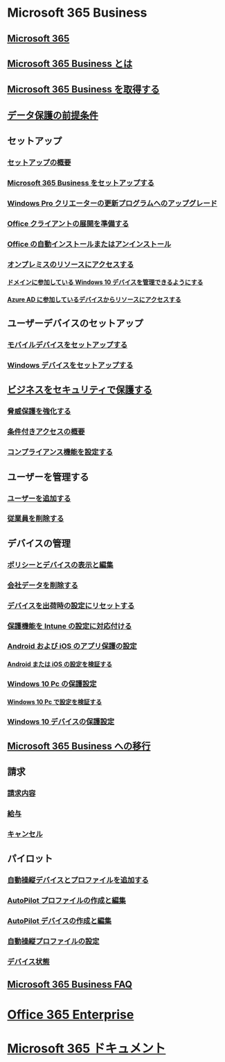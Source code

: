 # Microsoft 365 Business
## [Microsoft 365](index.md)
## [Microsoft 365 Business とは](microsoft-365-business-overview.md)
## [Microsoft 365 Business を取得する](sign-up.md)
## [データ保護の前提条件](pre-requisites-for-data-protection.md)
## セットアップ
### [セットアップの概要](set-up-overview.md)
### [Microsoft 365 Business をセットアップする](set-up.md)
### [Windows Pro クリエーターの更新プログラムへのアップグレード](upgrade-to-windows-pro-creators-update.md)
### [Office クライアントの展開を準備する](prepare-for-office-client-deployment.md)
### [Office の自動インストールまたはアンインストール](auto-install-or-uninstall-office.md)
### [オンプレミスのリソースにアクセスする]()
#### [ドメインに参加している Windows 10 デバイスを管理できるようにする](manage-windows-devices.md)
#### [Azure AD に参加しているデバイスからリソースにアクセスする](access-resources.md)
## ユーザーデバイスのセットアップ
### [モバイルデバイスをセットアップする](set-up-mobile-devices.md)
### [Windows デバイスをセットアップする](set-up-windows-devices.md)
## [ビジネスをセキュリティで保護する](security-features.md)
### [脅威保護を強化する](increase-threat-protection.md)
### [条件付きアクセスの概要](set-up-conditional-access-policies.md)
### [コンプライアンス機能を設定する](set-up-compliance.md)
## ユーザーを管理する
### [ユーザーを追加する](add-users-m365b.md)
### [従業員を削除する](/Office365/Admin/add-users/remove-former-employee?toc=/microsoft-365/business/toc.json&bc=/microsoft-365/business/breadcrumb/toc.json)
## デバイスの管理
### [ポリシーとデバイスの表示と編集](view-policies-and-devices.md)
### [会社データを削除する](remove-company-data.md)
### [デバイスを出荷時の設定にリセットする](reset-devices-to-factory-settings.md)
### [保護機能を Intune の設定に対応付ける](map-protection-features-to-intune-settings.md)
### [Android および iOS のアプリ保護の設定](app-protection-settings-for-android-and-ios.md)
#### [Android または iOS の設定を検証する](validate-settings-on-android-or-ios.md)
### [Windows 10 Pc の保護設定](protection-settings-for-windows-10-pcs.md)
#### [Windows 10 Pc で設定を検証する](validate-settings-on-windows-10-pcs.md)
### [Windows 10 デバイスの保護設定](protection-settings-for-windows-10-devices.md)
## [Microsoft 365 Business への移行](migrate-to-microsoft-365-business.md)
## 請求
### [請求内容](/Office365/Admin/subscriptions-and-billing/view-your-bill-or-invoice?toc=/microsoft-365/business/toc.json&bc=/microsoft-365/business/breadcrumb/toc.json)
### [給与](/Office365/Admin/subscriptions-and-billing/pay-for-your-subscription?toc=/microsoft-365/business/toc.json&bc=/microsoft-365/business/breadcrumb/toc.json)
### [キャンセル](/Office365/Admin/subscriptions-and-billing/cancel-your-subscription?toc=/microsoft-365/business/toc.json&bc=/microsoft-365/business/breadcrumb/toc.json)
## パイロット
### [自動操縦デバイスとプロファイルを追加する](add-autopilot-devices-and-profile.md)
### [AutoPilot プロファイルの作成と編集](create-and-edit-autopilot-profiles.md)
### [AutoPilot デバイスの作成と編集](create-and-edit-autopilot-devices.md)
### [自動操縦プロファイルの設定](autopilot-profile-settings.md)
### [デバイス状態](device-states.md)
## [Microsoft 365 Business FAQ](support/microsoft-365-business-faqs.md)
# [Office 365 Enterprise](https://docs.microsoft.com/office365/enterprise)
# [Microsoft 365 ドキュメント](https://docs.microsoft.com/microsoft-365)